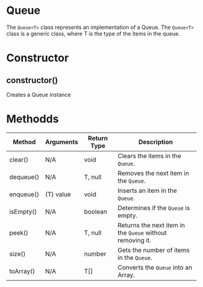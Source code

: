 # Queue
The `Queue<T>` class represents an implementation of a Queue. The `Queue<T>` class is a generic class, where T is the type of the items in the queue.

# Constructor
## constructor()
Creates a Queue instance

# Methodds
| **Method** | **Arguments** | **Return Type** | **Description** |
| ----------- | ----------- | ----------- | ----------- |
| clear() | N/A | void | Clears the items in the `Queue`. |
| dequeue() | N/A | T, null | Removes the next item in the `Queue`. |
| enqueue() | (T) value | void | Inserts an item in the `Queue`. |
| isEmpty() | N/A | boolean | Determines if the `Queue` is empty. |
| peek() | N/A | T, null | Returns the next item in the `Queue` without removing it. |
| size() | N/A | number | Gets the number of items in the `Queue`. |
| toArray() | N/A | T[] | Converts the `Queue` into an Array. |